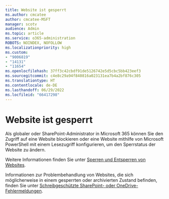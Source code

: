 ```yaml
---
title: Website ist gesperrt
ms.author: cmcatee
author: cmcatee-MSFT
manager: scotv
audience: Admin
ms.topic: article
ms.service: o365-administration
ROBOTS: NOINDEX, NOFOLLOW
ms.localizationpriority: high
ms.custom:
- "9006819"
- "14131"
- "11654"
ms.openlocfilehash: 37ff3c42cbdf91de5126742e5d5cbc5bb423eef3
ms.sourcegitcommit: c4e8c29a94f840816a023131ea7b4a2bf876c305
ms.translationtype: HT
ms.contentlocale: de-DE
ms.lasthandoff: 06/29/2022
ms.locfileid: "66417298"
---
```

# <a name="site-is-locked"></a>Website ist gesperrt

Als globaler oder SharePoint-Administrator in Microsoft 365 können Sie den Zugriff auf eine Website blockieren oder eine Website mithilfe von Microsoft PowerShell mit einem Lesezugriff konfigurieren, um den Sperrstatus der Website zu ändern.

Weitere Informationen finden Sie unter [Sperren und Entsperren von Websites](https://docs.microsoft.com/sharepoint/manage-lock-status).

Informationen zur Problembehandlung von Websites, die sich möglicherweise in einem gesperrten oder archivierten Zustand befinden, finden Sie unter [Schreibgeschützte SharePoint- oder OneDrive-Fehlermeldungen](https://docs.microsoft.com/sharepoint/troubleshoot/sites/site-is-read-only).
